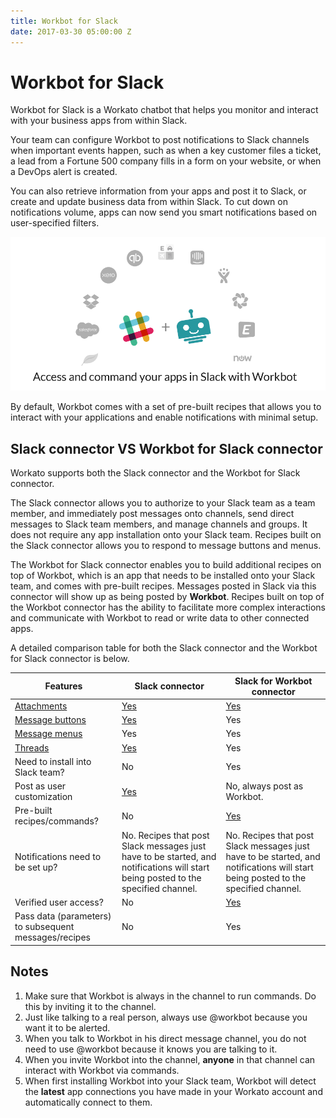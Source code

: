 ```yaml
---
title: Workbot for Slack
date: 2017-03-30 05:00:00 Z
---
```


# Workbot for Slack
Workbot for Slack is a Workato chatbot that helps you monitor and interact with your business apps from within Slack.

Your team can configure Workbot to post notifications to Slack channels when important events happen, such as when a key customer files a ticket, a lead from a Fortune 500 company fills in a form on your website, or when a DevOps alert is created.

You can also retrieve information from your apps and post it to Slack, or create and update business data from within Slack. To cut down on notifications volume, apps can now send you smart notifications based on user-specified filters.

![Workbot1](/assets/images/workbot/workbot/workbot-1.png)

By default, Workbot comes with a set of pre-built recipes that allows you to interact with your applications and enable notifications with minimal setup.

## Slack connector VS Workbot for Slack connector
Workato supports both the Slack connector and the Workbot for Slack connector.

The Slack connector allows you to authorize to your Slack team as a team member, and immediately post messages onto channels, send direct messages to Slack team members, and manage channels and groups. It does not require any app installation onto your Slack team. Recipes built on the Slack connector allows you to respond to message buttons and menus.

The Workbot for Slack connector enables you to build additional recipes on top of Workbot, which is an app that needs to be installed onto your Slack team, and comes with pre-built recipes. Messages posted in Slack via this connector will show up as being posted by **Workbot**. Recipes built on top of the Workbot connector has the ability to facilitate more complex interactions and communicate with Workbot to read or write data to other connected apps.

A detailed comparison table for both the Slack connector and the Workbot for Slack connector is below.

<table class="unchanged rich-diff-level-one">
    <thead>
        <tr>
            <th>Features</th>
            <th>Slack connector</th>
            <th>Slack for Workbot connector</th>
        </tr>
    </thead>
    <tbody>
        <tr>
            <td>
              <a href="https://api.slack.com/docs/message-attachments">Attachments</a>
            </td>
            <td>
              <a href="/connectors/slack.html#example-message-with-attachment">Yes</a>
            </td>
            <td>
              <a href="/workbot/workbot-actions.html#post-command-reply">Yes</a>
            </td>
        </tr>
        <tr>
            <td>
              <a href="https://api.slack.com/docs/message-buttons">Message buttons</a>
            </td>
            <td>
              <a href="/connectors/slack.html#using-slack-message-buttons">Yes</a>
            </td>
            <td>Yes</td>
        </tr>
        <tr>
            <td>
              <a href="https://api.slack.com/docs/message-menus">Message menus</a>
            </td>
            <td>Yes</td>
            <td>Yes</td>
        </tr>
        <tr>
            <td>
              <a href="https://api.slack.com/docs/message-threading">Threads</a>
            </td>
            <td>
              <a href="/connectors/slack.html#using-slack-threads">Yes</a>
            </td>
            <td>Yes</td>
        </tr>
        <tr>
            <td>Need to install into Slack team?</td>
            <td>No</td>
            <td>Yes</td>
        </tr>
        <tr>
            <td>Post as user customization</td>
            <td>
              <a href="/connectors/slack.html#example-message-with-attachment-customized-app-name-and-images">Yes</a>
            </td>
            <td>No, always post as Workbot.</td>
        </tr>
        <tr>
            <td>Pre-built recipes/commands?</td>
            <td>No</td>
            <td>
              <a href="https://www.workato.com/workbot-slack">Yes</a>
            </td>
        </tr>
        <tr>
            <td>Notifications need to be set up?</td>
            <td>
              No. Recipes that post Slack messages just have to be started, and notifications will start being posted to the specified channel.
            </td>
            <td>
              No. Recipes that post Slack messages just have to be started, and notifications will start being posted to the specified channel.
            </td>
        </tr>
        <tr>
            <td>Verified user access?</td>
            <td>No</td>
            <td>
              <a href="/workbot/workbot-latebinding.html">Yes</a>
            </td>
        </tr>
        <tr>
            <td>
              Pass data (parameters) to subsequent messages/recipes
            </td>
            <td>No</td>
            <td>Yes</td>
        </tr>
    </tbody>
</table>

## Notes

1. Make sure that Workbot is always in the channel to run commands. Do this by inviting it to the channel.
2. Just like talking to a real person, always use @workbot because you want it to be alerted.
3. When you talk to Workbot in his direct message channel, you do not need to use @workbot because it knows you are talking to it.
4. When you invite Workbot into the channel, **anyone** in that channel can interact with Workbot via commands.
5. When first installing Workbot into your Slack team, Workbot will detect the **latest** app connections you have made in your Workato account and automatically connect to them.
